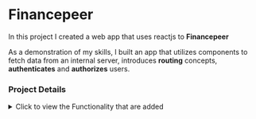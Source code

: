 # Financepeer

In this project I created a web app that uses reactjs to **Financepeer**

As a demonstration of my skills, I built an app that utilizes components to fetch data from an internal server, introduces **routing** concepts, **authenticates** and **authorizes** users.

### Project Details

<details>
<summary>Click to view the Functionality that are added</summary>

#### Project Functionality

The app have the following functionalities

- Register Route

  - To create an account, users will need to provide their name,email address and password.
  - if u provide already registred email address There will be alert.
  - while registering if ur password and re-entred paessword should be the same or there will be alert.
  - provied data of the user (emailId) will be checked if that is already present in our collection user will see alert or this is new user then users emailId,password and name will be added to local mongodb/myuserdb/users

- Login Route

  - Login is easy with a valid username and password. Users will be able to access their accounts once they've registered.
  - Navigation links are provided in the Navbar for users to access Home, given data

- Home Route

  - JSON files can only be uploaded via this panel. I used Filereader to read the file containt and show it in console.
  - After clicking the logout link, users will be able to navigate to the login page.

- Data

  - Given Jsondata is avilable here 25 * 4.

#### Project Details

- In order to focus my efforts on the functionality of this app rather than styling it, I used Bootstrap for quick styling for most of the components.
- I built a Register page to store user information in mongodb, and then I built a login page to cross-check user email with the email in mongodb, and if they do not   exist, There will be alert.
- Upon successfully entering user details and pressing login, the user will be redirected to the home page.


### Improvements to come

-json data will be saved in data base
- A pagination was needed to limit the number of details displayed on each page to ten.
- Clicking a particular post will redirect the user to the posts by that particular user of that particular post
- A user interface and user experience needs to be improved to be attractive.

</details>

